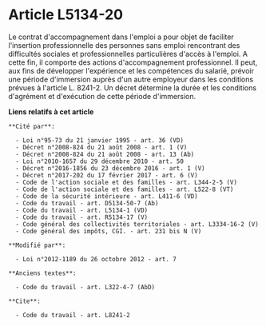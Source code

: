 # Article L5134-20

Le contrat d'accompagnement dans l'emploi a pour objet de faciliter l'insertion professionnelle des personnes sans emploi
rencontrant des difficultés sociales et professionnelles particulières d'accès à l'emploi. A cette fin, il comporte des
actions d'accompagnement professionnel. Il peut, aux fins de développer l'expérience et les compétences du salarié, prévoir
une période d'immersion auprès d'un autre employeur dans les conditions prévues à l'article L. 8241-2. Un décret détermine la
durée et les conditions d'agrément et d'exécution de cette période d'immersion.

**Liens relatifs à cet article**

	**Cité par**:

	  - Loi n°95-73 du 21 janvier 1995 - art. 36 (VD)
	  - Décret n°2008-824 du 21 août 2008 - art. 1 (V)
	  - Décret n°2008-824 du 21 août 2008 - art. 13 (Ab)
	  - Loi n°2010-1657 du 29 décembre 2010 - art. 50
	  - Décret n°2016-1856 du 23 décembre 2016 - art. 1 (V)
	  - Décret n°2017-202 du 17 février 2017 - art. 6 (V)
	  - Code de l'action sociale et des familles - art. L344-2-5 (V)
	  - Code de l'action sociale et des familles - art. L522-8 (VT)
	  - Code de la sécurité intérieure - art. L411-6 (VD)
	  - Code du travail - art. D5134-50-7 (Ab)
	  - Code du travail - art. L5134-1 (VD)
	  - Code du travail - art. R5134-17 (V)
	  - Code général des collectivités territoriales - art. L3334-16-2 (V)
	  - Code général des impôts, CGI. - art. 231 bis N (V)

	**Modifié par**:

	  - Loi n°2012-1189 du 26 octobre 2012 - art. 7

	**Anciens textes**:

	  - Code du travail - art. L322-4-7 (AbD)

	**Cite**:

	  - Code du travail - art. L8241-2
